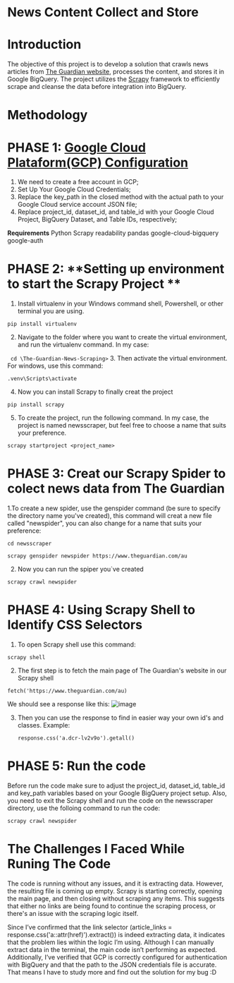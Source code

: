 # **News Content Collect and Store**
# **Introduction**

The objective of this project is to develop a solution that crawls news articles from [The Guardian website](https://www.theguardian.com/au), processes the content, and stores it in Google BigQuery. The project utilizes the [Scrapy](https://scrapy.org/) framework to efficiently scrape and cleanse the data before integration into BigQuery.

# **Methodology**

# PHASE 1: **[Google Cloud Plataform(GCP) Configuration](https://cloud.google.com/free)**
1. We need to create a free account in GCP;
2. Set Up Your Google Cloud Credentials;
3. Replace the key_path in the closed method with the actual path to your Google Cloud service account JSON file;
4. Replace project_id, dataset_id, and table_id with your Google Cloud Project, BigQuery Dataset, and Table IDs, respectively;

 **Requirements**
    Python
    Scrapy
    readability
    pandas
    google-cloud-bigquery
    google-auth

# PHASE 2:  **Setting up environment to start the Scrapy Project **
1. Install virtualenv in your Windows command shell, Powershell, or other terminal you are using.

```
pip install virtualenv
```
2. Navigate to the folder where you want to create the virtual environment, and run the virtualenv command. In my case:
   
``  cd \The-Guardian-News-Scraping> ``
3. Then activate the virtual environment. For windows, use this command: 

```
.venv\Scripts\activate
```

4. Now you can install Scrapy to finally creat the project
```
pip install scrapy
```
5. To create the project, run the following command. In my case, the project is named newsscraper, but feel free to choose a name that suits your preference.

```
scrapy startproject <project_name>
```

# PHASE 3: **Creat our Scrapy Spider to colect news data from The Guardian** 

1.To create a new spider, use the genspider command (be sure to specify the directory name you've created), this command will creat a new file called "newspider", you can also change for a name that suits your preference: 

```
cd newsscraper

scrapy genspider newspider https://www.theguardian.com/au
```

2. Now you can run the spiper you`ve created
```
scrapy crawl newspider
```

# PHASE 4:  **Using Scrapy Shell to Identify CSS Selectors**

1. To open Scrapy shell use this command:
   
```
scrapy shell
```
2. The first step is to fetch the main page of The Guardian's website in our Scrapy shell
   
 ```
fetch('https://www.theguardian.com/au)
```
We should see a response like this:
![image](https://github.com/user-attachments/assets/4b62d81c-0bf7-44a4-a1a8-0c2c12f02604)

3. Then you can use the response to find in easier way your own id's and classes. Example:
   ```
   response.css('a.dcr-lv2v9o').getall()
   ```

# PHASE 5: Run the code
Before run the code make sure to adjust the project_id, dataset_id, table_id and key_path variables based on your Google BigQuery project setup. Also, you need to exit the Scrapy shell and run the code on the newsscraper directory, use the folloing command to run the code:

```
scrapy crawl newspider
```

# **The Challenges I Faced While Runing The Code** 
The code is running without any issues, and it is extracting data. However, the resulting file is coming up empty. Scrapy is starting correctly, opening the main page, and then closing without scraping any items. This suggests that either no links are being found to continue the scraping process, or there's an issue with the scraping logic itself.

Since I’ve confirmed that the link selector (article_links = response.css('a::attr(href)').extract()) is indeed extracting data, it indicates that the problem lies within the logic I’m using. Although I can manually extract data in the terminal, the main code isn’t performing as expected. Additionally, I’ve verified that GCP is correctly configured for authentication with BigQuery and that the path to the JSON credentials file is accurate.
That means I have to study more and find out the solution for my bug :D

